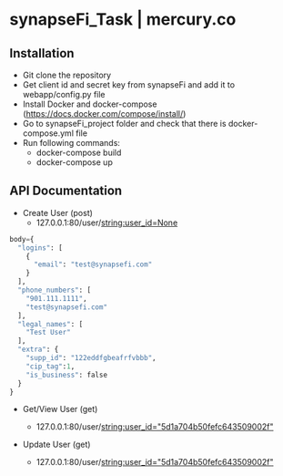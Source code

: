 # synapseFi_Task | mercury.co

## Installation
* Git clone the repository
* Get client id and secret key from synapseFi and add it to webapp/config.py file
* Install Docker and docker-compose (https://docs.docker.com/compose/install/)
* Go to synapseFi_project folder and check that there is docker-compose.yml file
* Run following commands:
    - docker-compose build
    - docker-compose up

## API Documentation

* Create User (post)
    - 127.0.0.1:80/user/<string:user_id=None>
```python
body={
  "logins": [
    {
      "email": "test@synapsefi.com"
    }
  ],
  "phone_numbers": [
    "901.111.1111",
    "test@synapsefi.com"
  ],
  "legal_names": [
    "Test User"
  ],
  "extra": {
    "supp_id": "122eddfgbeafrfvbbb",
    "cip_tag":1,
    "is_business": false
  }
}
```  

* Get/View User (get)
    - 127.0.0.1:80/user/<string:user_id="5d1a704b50fefc643509002f">

* Update User (get)
    - 127.0.0.1:80/user/<string:user_id="5d1a704b50fefc643509002f">
